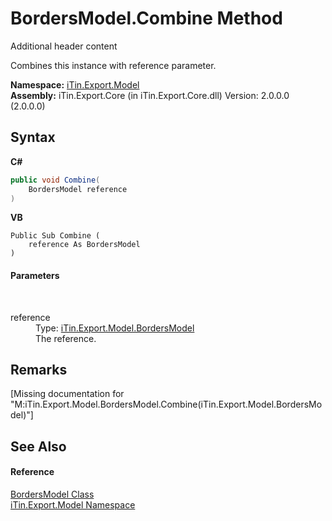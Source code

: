 # BordersModel.Combine Method 
Additional header content 

Combines this instance with reference parameter.

**Namespace:**&nbsp;<a href="N_iTin_Export_Model">iTin.Export.Model</a><br />**Assembly:**&nbsp;iTin.Export.Core (in iTin.Export.Core.dll) Version: 2.0.0.0 (2.0.0.0)

## Syntax

**C#**<br />
``` C#
public void Combine(
	BordersModel reference
)
```

**VB**<br />
``` VB
Public Sub Combine ( 
	reference As BordersModel
)
```


#### Parameters
&nbsp;<dl><dt>reference</dt><dd>Type: <a href="T_iTin_Export_Model_BordersModel">iTin.Export.Model.BordersModel</a><br />The reference.</dd></dl>

## Remarks
\[Missing <remarks> documentation for "M:iTin.Export.Model.BordersModel.Combine(iTin.Export.Model.BordersModel)"\]

## See Also


#### Reference
<a href="T_iTin_Export_Model_BordersModel">BordersModel Class</a><br /><a href="N_iTin_Export_Model">iTin.Export.Model Namespace</a><br />